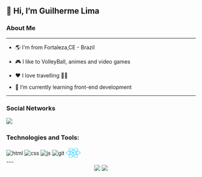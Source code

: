 ## 👋 Hi, I’m Guilherme Lima


### About Me 
--- 
- 🌎  I'm from Fortaleza,CE - Brazil

- 🎮  I like to VolleyBall, animes and video games

- ❤️ I love travelling 🛫🛬
  
- 🌱 I’m currently learning  front-end development
 ---
 ### Social Networks
 
  <a href="https://www.linkedin.com/in/guilherme-lima-e-silva-2a1574269/" target="_blank"><img src="https://img.shields.io/badge/LinkedIn-0077B5?style=for-the-badge&logo=linkedin&logoColor=white" target="_blank"></a>
### Technologies and Tools:
<div>    
<img align="center" alt="html" width="40" height="30" src="https://cdn.jsdelivr.net/gh/devicons/devicon/icons/html5/html5-original.svg" />
<img align="center" alt="css" width="40" height="30" src="https://cdn.jsdelivr.net/gh/devicons/devicon/icons/css3/css3-original.svg" " /> 
<img align="center" alt="js" width="40" height="30" src="https://cdn.jsdelivr.net/gh/devicons/devicon/icons/javascript/javascript-original.svg"" />         
<img align="center" alt="git" width="40" height="30" src="https://cdn.jsdelivr.net/gh/devicons/devicon/icons/git/git-original.svg" />   
<img align="center" alt="git" width="40" height="30" src="https://raw.githubusercontent.com/devicons/devicon/master/icons/react/react-original.svg" /> </div>
---

  <div align="center" style="">
    <img src="https://github-readme-stats.vercel.app/api?username=GuilhermeGLS&show_icons=true&theme=radical"</>
   <img src="https://github-readme-stats.vercel.app/api/top-langs/?username=GuilhermeGLS&layout=compact"</>
</div>

